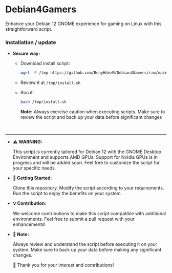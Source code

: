 # Debian4Gamers
Enhance your Debian 12 GNOME experience for gaming on Linux with this straightforward script.

### Installation / update

- **Secure way:**

  - Download install script:

    ```sh
    wget -P /tmp https://github.com/BenyHdezM/Debian4Gamers/raw/main/install.sh
    ```

  - Review it at `/tmp/install.sh`

  - Run it:

    ```sh
    bash /tmp/install.sh
    ```
    **Note:** Always exercise caution when executing scripts. Make sure to review the script and back up your data before significant changes
<br>
<hr>

- **⚠️ WARNING:**  

  This script is currently tailored for Debian 12 with the GNOME Desktop Environment and supports AMD GPUs. Support for Nvidia GPUs is in progress and will be added soon. Feel free to customize the script for your specific needs.

- **🚀 Getting Started:**

    Clone this repository.
    Modify the script according to your requirements.
    Run the script to enjoy the benefits on your system.

- **💡 Contribution:**

  We welcome contributions to make this script compatible with additional environments. Feel free to submit a pull request with your enhancements!

- **📝 Note:**

  Always review and understand the script before executing it on your system. Make sure to back up your data before making any significant changes.

  🙏 Thank you for your interest and contributions!